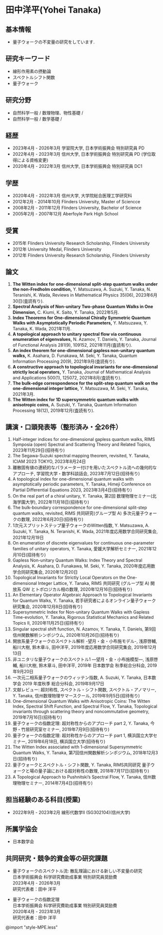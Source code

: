 # 田中洋平(Yohei Tanaka)

## 基本情報

- 量子ウォークの不変量の研究をしています.

## 研究キーワード

- 線形作用素の摂動論
- スペクトルシフト関数
- 量子ウォーク

## 研究分野

- 自然科学一般 / 数理物理、物性基礎 /
- 自然科学一般 / 数学基礎 /

## 経歴

- 2023年4月 - 2026年3月 学習院大学, 日本学術振興会 特別研究員 PD
- 2022年4月 - 2023年3月 信州大学, 日本学術振興会 特別研究員 PD (学位取得による資格変更)
- 2020年4月 - 2022年3月 信州大学, 日本学術振興会 特別研究員 DC1

## 学歴

- 2020年4月 - 2022年3月 信州大学, 大学院総合医理工学研究科
- 2012年2月 - 2014年10月 Flinders University, Master of Sciencce
- 2008年2月 - 2011年12月 Flinders University, Bachelor of Science
- 2005年2月 - 2007年12月 Aberfoyle Park High School

## 受賞

- 2015年 Flinders University Research Scholarship, Flinders University
- 2012年 University Medal, Flinders University
- 2012年 Flinders University Research Scholarship, Flinders University

## 論文
1. **The Witten index for one-dimensional split-step quantum walks under the non-Fredholm condition,** Y. Matsuzawa, A. Suzuki, Y. Tanaka, N. Teranishi, K. Wada, Reviews in Mathematical Physics 35(06), 2023年6月30日(査読有り).  
1. **Spectral Analysis of Non-unitary Two-phase Quantum Walks in One Dimension,** C. Kiumi, K. Saito, Y. Tanaka, 2022年5月.  
1. **Index Theorems for One-dimensional Chirally Symmetric Quantum Walks with Asymptotically Periodic Parameters,** Y. Matsuzawa, Y. Tanaka, K. Wada, 2021年11月.  
1. **A topological approach to unitary spectral flow via continuous enumeration of eigenvalues,** N. Azamov, T. Daniels, Y. Tanaka, Journal of Functional Analysis 281(9), 109152, 2021年11月(査読有り).  
1. **An index theorem for one-dimensional gapless non-unitary quantum walks,** K. Asahara, D. Funakawa, M. Seki, Y. Tanaka, Quantum Information Processing 20(9), 2021年9月(査読有り).  
1. **A constructive approach to topological invariants for one-dimensional strictly local operators,** Y. Tanaka, Journal of Mathematical Analysis and Applications 500(1), 125072, 2021年8月(査読有り).  
1. **The bulk-edge correspondence for the split-step quantum walk on the one-dimensional integer lattice,** Y. Matsuzawa, M. Seki, Y. Tanaka, 2021年3月.  
1. **The Witten index for 1D supersymmetric quantum walks with anisotropic coins,** A. Suzuki, Y. Tanaka, Quantum Information Processing 18(12), 2019年12月(査読有り).

## 講演・口頭発表等（整形済み・全26件）

1. Half-integer indices for one-dimensional gapless quantum walks, RIMS Symposia (open) Spectral and Scattering Theory and Related Topics, 2023年11月29日(招待有り)  
1. The Segawa-Suzuki spectral mapping theorem, revisited, Y. Tanaka, ICIAM 2023 TOKYO, 2023年8月24日  
1. 離散固有値の連続的なパラメーター付けを用いたスペクトル流への幾何的なアプローチ, 学習院大学・数学科談話会, 2023年7月12日(招待有り)  
1. A topological index for one-dimensional quantum walks with asymptotically periodic parameters, Y. Tanaka, Himeji Conference on Partial Differential Equations 2023, 2023年3月4日(招待有り)  
1. On the real part of a chiral unitary, Y. Tanaka, 第2回 数理物理セミナー(北海学園大学), 2022年11月18日(招待有り)  
1. The bulk-boundary correspondence for one-dimensional split-step quantum walks, revisited, RIMS 共同研究(グループ型 A) 多次元量子ウォークの数理, 2022年6月20日(招待有り)  
1. 1次元スプリットステップ量子ウォークのWitten指数, Y. Matsuzawa, A. Suzuki, Y. Tanaka, N. Teranishi, K. Wada, 2021年度応用数学合同研究集会, 2021年12月19日  
1. On enumeration of discrete eigenvalues for continuous one-parameter families of unitary operators, Y. Tanaka, 愛媛大学解析セミナー, 2021年12月10日(招待有り)  
1. Gapless Non-unitary Quantum Walks: Index Theory and Spectral Analysis, K. Asahara, D. Funakawa, M. Seki, Y. Tanaka, 2020年度応用数学合同研究集会, 2020年12月20日  
1. Topological Invariants for Strictly Local Operators on the One-dimensional Integer Lattice, Y. Tanaka, RIMS 共同研究 (グループ型 A) 開放系 QW とトポロジカル相の数理, 2020年12月16日(招待有り)  
1. An Elementary Operator Algebraic Approach to Topological Invariants for Quantum Walks, Y. Tanaka, 若手研究者によるオンライン量子ウォーク研究集会, 2020年12月8日(招待有り)  
1. Supersymmetric Index for Non-unitary Quantum Walks with Gapless Time-evolution, Y. Tanaka, Rigorous Statistical Mechanics and Related Topics II, 2020年11月25日(招待有り)  
1. Singular spectral shift function, N. Azamov, Y. Tanaka, T. Daniels, 第9回信州関数解析シンポジウム, 2020年10月26日(招待有り)  
1. 開放系量子ウォークのスペクトル解析 -望月・金・小布施モデル-, 浅原啓輔, 船川大樹, 鈴木章斗, 田中洋平, 2019年度応用数学合同研究集会, 2019年12月13日  
1. 非ユニタリな量子ウォークのスペクトル1 ―望月・金・小布施模型―, 浅原啓輔, 船川大樹, 鈴木章斗, 田中洋平, 2019年 日本数学会 秋季総合分科会, 2019年9月20日  
1. 一次元二相系量子ウォークのウィッテン指数, A. Suzuki, Y. Tanaka, 日本数学会 2019 年度秋季 総合分科会, 2019年9月17日  
1. 文献レビュー: 超対称性, スペクトル・シフト関数, スペクトル・アノマリー, Y. Tanaka, 信州数理物理サマースクール, 2019年9月5日(招待有り)  
1. One-dimensional Quantum Walks with Anisotropic Coins: The Witten Index, Spectral Shift Function, and Spectral Flow, Y. Tanaka, Topological invariants through scattering theory and noncommutative geometry, 2019年7月16日(招待有り)  
1. 量子ウォークの指数定理: 超対称性からのアプローチ part 2, Y. Tanaka, 今野・竹居研究室セミナー, 2019年7月9日(招待有り)  
1. 量子ウォークの指数定理: 超対称性からのアプローチ part 1, 横浜国立大学セミナー, 2019年6月18日, 横浜国立大学(招待有り)  
1. The Witten Index associated with 1-dimensional Supersymmetric Quantum Walks, Y. Tanaka, 第7回信州関数解析シンポジウム, 2018年12月3日(招待有り)  
1. 量子ウォークとスペクトル・シフト関数, Y. Tanaka, RIMS共同研究 量子ウォークと場の量子論における超対称性の数理, 2018年7月17日(招待有り)  
1. A Topological Approach to Pushnitski’s Spectral Flow, Y. Tanaka, 信州数理物理セミナー, 2014年7月4日(招待有り)

## 担当経験のある科目(授業)

- 2022年9月 - 2023年2月 線形代数学II (SG302104)(信州大学)

## 所属学協会

- 日本数学会

## 共同研究・競争的資金等の研究課題

- 量子ウォークのスペクトル流: 散乱理論における新しい不変量の研究  
  日本学術振興会 科学研究費助成事業 特別研究員奨励費  
  2023年4月 - 2026年3月  
  研究代表者：田中 洋平

- 量子ウォークの指数定理  
  日本学術振興会 科学研究費助成事業 特別研究員奨励費  
  2020年4月 - 2023年3月  
  研究代表者：田中 洋平



@import "style-MPE.less"